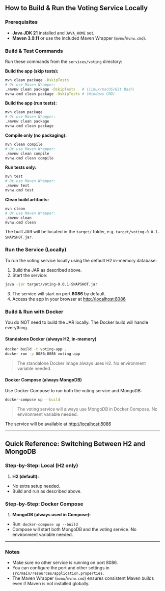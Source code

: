 ## How to Build & Run the Voting Service Locally

### Prerequisites
- **Java JDK 21** installed and `JAVA_HOME` set.
- **Maven 3.9.11** or use the included Maven Wrapper (`mvnw`/`mvnw.cmd`).


### Build & Test Commands
Run these commands from the `services/voting` directory:

**Build the app (skip tests):**
```sh
mvn clean package -DskipTests
# Or use Maven Wrapper:
./mvnw clean package -DskipTests   # (Linux/macOS/Git Bash)
mvnw.cmd clean package -DskipTests # (Windows CMD)
```

**Build the app (run tests):**
```sh
mvn clean package
# Or use Maven Wrapper:
./mvnw clean package
mvnw.cmd clean package
```

**Compile only (no packaging):**
```sh
mvn clean compile
# Or use Maven Wrapper:
./mvnw clean compile
mvnw.cmd clean compile
```

**Run tests only:**
```sh
mvn test
# Or use Maven Wrapper:
./mvnw test
mvnw.cmd test
```

**Clean build artifacts:**
```sh
mvn clean
# Or use Maven Wrapper:
./mvnw clean
mvnw.cmd clean
```

The built JAR will be located in the `target/` folder, e.g. `target/voting-0.0.1-SNAPSHOT.jar`.




### Run the Service (Locally)

To run the voting service locally using the default H2 in-memory database:

1. Build the JAR as described above.
2. Start the service:
  ```sh
  java -jar target/voting-0.0.1-SNAPSHOT.jar
  ```
3. The service will start on port **8086** by default.
4. Access the app in your browser at [http://localhost:8086](http://localhost:8086)



### Build & Run with Docker
You do NOT need to build the JAR locally. The Docker build will handle everything.

#### **Standalone Docker (always H2, in-memory)**
```sh
docker build -t voting-app .
docker run -p 8086:8086 voting-app
```
> The standalone Docker image always uses H2. No environment variable needed.

#### **Docker Compose (always MongoDB)**
Use Docker Compose to run both the voting service and MongoDB:
```sh
docker-compose up --build
```
> The voting service will always use MongoDB in Docker Compose. No environment variable needed.


The service will be available at [http://localhost:8086](http://localhost:8086)

---

## Quick Reference: Switching Between H2 and MongoDB

### Step-by-Step: Local (H2 only)
1. **H2 (default):**
  - No extra setup needed.
  - Build and run as described above.


### Step-by-Step: Docker Compose
1. **MongoDB (always used in Compose):**
  - Run: `docker-compose up --build`
  - Compose will start both MongoDB and the voting service. No environment variable needed.

---

### Notes
- Make sure no other service is running on port 8086.
- You can configure the port and other settings in `src/main/resources/application.properties`.
- The Maven Wrapper (`mvnw`/`mvnw.cmd`) ensures consistent Maven builds even if Maven is not installed globally.
  